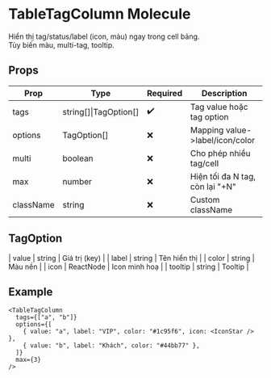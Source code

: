 # TableTagColumn Molecule

Hiển thị tag/status/label (icon, màu) ngay trong cell bảng.  
Tùy biến màu, multi-tag, tooltip.

## Props

| Prop      | Type         | Required | Description                    |
|-----------|--------------|----------|--------------------------------|
| tags      | string[]&#124;TagOption[] | ✔️ | Tag value hoặc tag option      |
| options   | TagOption[]  | ❌       | Mapping value->label/icon/color|
| multi     | boolean      | ❌       | Cho phép nhiều tag/cell        |
| max       | number       | ❌       | Hiện tối đa N tag, còn lại "+N"|
| className | string       | ❌       | Custom className               |

## TagOption

| value   | string      | Giá trị (key)           |
| label   | string      | Tên hiển thị            |
| color   | string      | Màu nền                 |
| icon    | ReactNode   | Icon minh hoạ           |
| tooltip | string      | Tooltip                 |

## Example

```tsx
<TableTagColumn
  tags={["a", "b"]}
  options={[
    { value: "a", label: "VIP", color: "#1c95f6", icon: <IconStar /> },
    { value: "b", label: "Khách", color: "#44bb77" },
  ]}
  max={3}
/>
